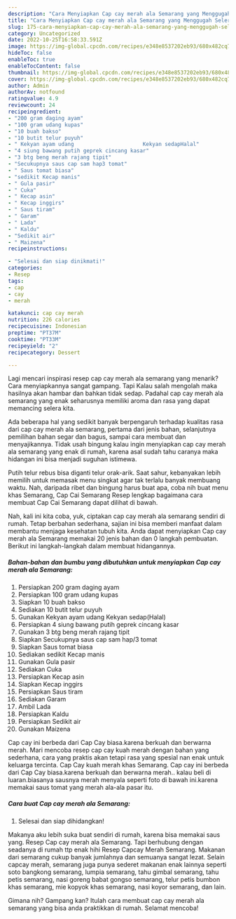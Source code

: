 ```yaml
---
description: "Cara Menyiapkan Cap cay merah ala Semarang yang Menggugah Selera"
title: "Cara Menyiapkan Cap cay merah ala Semarang yang Menggugah Selera"
slug: 175-cara-menyiapkan-cap-cay-merah-ala-semarang-yang-menggugah-selera
category: Uncategorized
date: 2022-10-25T16:58:33.591Z
image: https://img-global.cpcdn.com/recipes/e348e8537202eb93/680x482cq70/cap-cay-merah-ala-semarang-foto-resep-utama.jpg
hideToc: false
enableToc: true
enableTocContent: false
thumbnail: https://img-global.cpcdn.com/recipes/e348e8537202eb93/680x482cq70/cap-cay-merah-ala-semarang-foto-resep-utama.jpg
cover: https://img-global.cpcdn.com/recipes/e348e8537202eb93/680x482cq70/cap-cay-merah-ala-semarang-foto-resep-utama.jpg
author: Admin
authorAv: notfound
ratingvalue: 4.9
reviewcount: 24
recipeingredient:
- "200 gram daging ayam"
- "100 gram udang kupas"
- "10 buah bakso"
- "10 butit telur puyuh"
- " Kekyan ayam udang                      Kekyan sedapHalal"
- "4 siung bawang putih geprek cincang kasar"
- "3 btg beng merah rajang tipit"
- "Secukupnya saus cap sam hap3 tomat"
- " Saus tomat biasa"
- "sedikit Kecap manis"
- " Gula pasir"
- " Cuka"
- " Kecap asin"
- " Kecap inggirs"
- " Saus tiram"
- " Garam"
- " Lada"
- " Kaldu"
- "Sedikit air"
- " Maizena"
recipeinstructions:

- "Selesai dan siap dinikmati!"
categories:
- Resep
tags:
- cap
- cay
- merah

katakunci: cap cay merah 
nutrition: 226 calories
recipecuisine: Indonesian
preptime: "PT37M"
cooktime: "PT33M"
recipeyield: "2"
recipecategory: Dessert

---
```



Lagi mencari inspirasi resep cap cay merah ala semarang yang menarik? Cara menyiapkannya sangat gampang. Tapi Kalau salah mengolah maka hasilnya akan hambar dan bahkan tidak sedap. Padahal cap cay merah ala semarang yang enak seharusnya memiliki aroma dan rasa yang dapat memancing selera kita.


Ada beberapa hal yang sedikit banyak berpengaruh terhadap kualitas rasa dari cap cay merah ala semarang, pertama dari jenis bahan, selanjutnya pemilihan bahan segar dan bagus, sampai cara membuat dan menyajikannya. Tidak usah bingung kalau ingin menyiapkan cap cay merah ala semarang yang enak di rumah, karena asal sudah tahu caranya maka hidangan ini bisa menjadi suguhan istimewa.

Putih telur rebus bisa diganti telur orak-arik. Saat sahur, kebanyakan lebih memilih untuk memasak menu singkat agar tak terlalu banyak membuang waktu. Nah, daripada ribet dan bingung harus buat apa, coba nih buat menu khas Semarang, Cap Cai Semarang Resep lengkap bagaimana cara membuat Cap Cai Semarang dapat dilihat di bawah.


Nah, kali ini kita coba, yuk, ciptakan cap cay merah ala semarang sendiri di rumah. Tetap berbahan sederhana, sajian ini bisa memberi manfaat dalam membantu menjaga kesehatan tubuh kita. Anda dapat menyiapkan Cap cay merah ala Semarang memakai 20 jenis bahan dan 0 langkah pembuatan. Berikut ini langkah-langkah dalam membuat hidangannya.

<!--inarticleads1-->

##### Bahan-bahan dan bumbu yang dibutuhkan untuk menyiapkan Cap cay merah ala Semarang:

1. Persiapkan 200 gram daging ayam
1. Persiapkan 100 gram udang kupas
1. Siapkan 10 buah bakso
1. Sediakan 10 butit telur puyuh
1. Gunakan  Kekyan ayam udang                      Kekyan sedap(Halal)
1. Persiapkan 4 siung bawang putih geprek cincang kasar
1. Gunakan 3 btg beng merah rajang tipit
1. Siapkan Secukupnya saus cap sam hap/3 tomat
1. Siapkan  Saus tomat biasa
1. Sediakan sedikit Kecap manis
1. Gunakan  Gula pasir
1. Sediakan  Cuka
1. Persiapkan  Kecap asin
1. Siapkan  Kecap inggirs
1. Persiapkan  Saus tiram
1. Sediakan  Garam
1. Ambil  Lada
1. Persiapkan  Kaldu
1. Persiapkan Sedikit air
1. Gunakan  Maizena


Cap cay ini berbeda dari Cap Cay biasa.karena berkuah dan berwarna merah. Mari mencoba resep cap cay kuah merah dengan bahan yang sederhana, cara yang praktis akan tetapi rasa yang spesial nan enak untuk keluarga tercinta. Cap Cay kuah merah khas Semarang. Cap cay ini berbeda dari Cap Cay biasa.karena berkuah dan berwarna merah.. kalau beli di luaran.biasanya sausnya merah menyala seperti foto di bawah ini.karena memakai saus tomat yang merah ala-ala pasar itu. 

<!--inarticleads2-->

##### Cara buat Cap cay merah ala Semarang:


1. Selesai dan siap dihidangkan!

Makanya aku lebih suka buat sendiri di rumah, karena bisa memakai saus yang. Resep Cap cay merah ala Semarang. Tapi berhubung dengan seadanya di rumah ttp enak hihi Resep Capcay Merah Semarang. Makanan dari semarang cukup banyak jumlahnya dan semuanya sangat lezat. Selain capcay merah, semarang juga punya sederet makanan enak lainnya seperti soto bangkong semarang, lumpia semarang, tahu gimbal semarang, tahu petis semarang, nasi goreng babat gongso semarang, telur petis bumbon khas semarang, mie kopyok khas semarang, nasi koyor semarang, dan lain. 

Gimana nih? Gampang kan? Itulah cara membuat cap cay merah ala semarang yang bisa anda praktikkan di rumah. Selamat mencoba!
